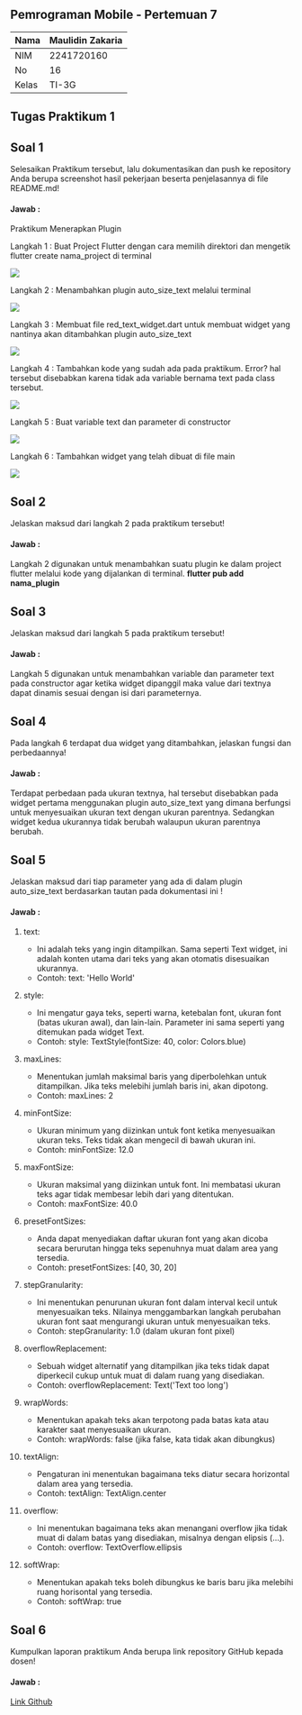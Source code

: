## Pemrograman Mobile - Pertemuan 7

| Nama  | Maulidin Zakaria |
| ----- | ---------------- |
| NIM   | 2241720160       |
| No    | 16               |
| Kelas | TI-3G            |

## Tugas Praktikum 1

## Soal 1

Selesaikan Praktikum tersebut, lalu dokumentasikan dan push ke repository Anda berupa screenshot hasil pekerjaan beserta penjelasannya di file README.md!

#### Jawab :

Praktikum Menerapkan Plugin

Langkah 1 : Buat Project Flutter dengan cara memilih direktori dan mengetik flutter create nama_project di terminal

![](../../docs/Pertemuan_7/Langkah1.png)

Langkah 2 : Menambahkan plugin auto_size_text melalui terminal

![](../../docs/Pertemuan_7/Langkah2.png)

Langkah 3 : Membuat file red_text_widget.dart untuk membuat widget yang nantinya akan ditambahkan plugin auto_size_text

![](../../docs/Pertemuan_7/Langkah3.png)

Langkah 4 : Tambahkan kode yang sudah ada pada praktikum. Error? hal tersebut disebabkan karena tidak ada variable bernama text pada class tersebut.

![](../../docs/Pertemuan_7/Langkah4.png)

Langkah 5 : Buat variable text dan parameter di constructor

![](../../docs/Pertemuan_7/Langkah4.png)

Langkah 6 : Tambahkan widget yang telah dibuat di file main

![](../../docs/Pertemuan_7/Langkah4.png)

## Soal 2

Jelaskan maksud dari langkah 2 pada praktikum tersebut!

#### Jawab :

Langkah 2 digunakan untuk menambahkan suatu plugin ke dalam project flutter melalui kode yang dijalankan di terminal. **flutter pub add nama_plugin**

## Soal 3

Jelaskan maksud dari langkah 5 pada praktikum tersebut!

#### Jawab :

Langkah 5 digunakan untuk menambahkan variable dan parameter text pada constructor agar ketika widget dipanggil maka value dari textnya dapat dinamis sesuai dengan isi dari parameternya.

## Soal 4

Pada langkah 6 terdapat dua widget yang ditambahkan, jelaskan fungsi dan perbedaannya!

#### Jawab :

Terdapat perbedaan pada ukuran textnya, hal tersebut disebabkan pada widget pertama menggunakan plugin auto_size_text yang dimana berfungsi untuk menyesuaikan ukuran text dengan ukuran parentnya. Sedangkan widget kedua ukurannya tidak berubah walaupun ukuran parentnya berubah.

## Soal 5

Jelaskan maksud dari tiap parameter yang ada di dalam plugin auto_size_text berdasarkan tautan pada dokumentasi ini !

#### Jawab :

1. text:

    - Ini adalah teks yang ingin ditampilkan. Sama seperti Text widget, ini adalah konten utama dari teks yang akan otomatis disesuaikan ukurannya.
    - Contoh: text: 'Hello World'

2. style:

    - Ini mengatur gaya teks, seperti warna, ketebalan font, ukuran font (batas ukuran awal), dan lain-lain. Parameter ini sama seperti yang ditemukan pada widget Text.
    - Contoh: style: TextStyle(fontSize: 40, color: Colors.blue)

3. maxLines:

    - Menentukan jumlah maksimal baris yang diperbolehkan untuk ditampilkan. Jika teks melebihi jumlah baris ini, akan dipotong.
    - Contoh: maxLines: 2

4. minFontSize:

    - Ukuran minimum yang diizinkan untuk font ketika menyesuaikan ukuran teks. Teks tidak akan mengecil di bawah ukuran ini.
    - Contoh: minFontSize: 12.0

5. maxFontSize:

    - Ukuran maksimal yang diizinkan untuk font. Ini membatasi ukuran teks agar tidak membesar lebih dari yang ditentukan.
    - Contoh: maxFontSize: 40.0

6. presetFontSizes:

    - Anda dapat menyediakan daftar ukuran font yang akan dicoba secara berurutan hingga teks sepenuhnya muat dalam area yang tersedia.
    - Contoh: presetFontSizes: [40, 30, 20]

7. stepGranularity:

    - Ini menentukan penurunan ukuran font dalam interval kecil untuk menyesuaikan teks. Nilainya menggambarkan langkah perubahan ukuran font saat mengurangi ukuran untuk menyesuaikan teks.
    - Contoh: stepGranularity: 1.0 (dalam ukuran font pixel)

8. overflowReplacement:

    - Sebuah widget alternatif yang ditampilkan jika teks tidak dapat diperkecil cukup untuk muat di dalam ruang yang disediakan.
    - Contoh: overflowReplacement: Text('Text too long')

9. wrapWords:

    - Menentukan apakah teks akan terpotong pada batas kata atau karakter saat menyesuaikan ukuran.
    - Contoh: wrapWords: false (jika false, kata tidak akan dibungkus)

10. textAlign:

    - Pengaturan ini menentukan bagaimana teks diatur secara horizontal dalam area yang tersedia.
    - Contoh: textAlign: TextAlign.center

11. overflow:

    - Ini menentukan bagaimana teks akan menangani overflow jika tidak muat di dalam batas yang disediakan, misalnya dengan elipsis (...).
    - Contoh: overflow: TextOverflow.ellipsis

12. softWrap:

    - Menentukan apakah teks boleh dibungkus ke baris baru jika melebihi ruang horisontal yang tersedia.
    - Contoh: softWrap: true

## Soal 6

Kumpulkan laporan praktikum Anda berupa link repository GitHub kepada dosen!

#### Jawab :

[Link Github](https://github.com/MaulidinZakaria/16_MaulidinZakaria_JobsheetMobile)


